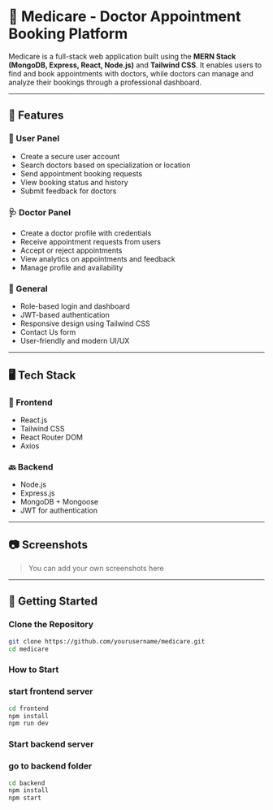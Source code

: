 # 🏥 Medicare - Doctor Appointment Booking Platform

Medicare is a full-stack web application built using the **MERN Stack (MongoDB, Express, React, Node.js)** and **Tailwind CSS**. It enables users to find and book appointments with doctors, while doctors can manage and analyze their bookings through a professional dashboard.

---

## 🌟 Features

### 👤 User Panel
- Create a secure user account
- Search doctors based on specialization or location
- Send appointment booking requests
- View booking status and history
- Submit feedback for doctors

### 🩺 Doctor Panel
- Create a doctor profile with credentials
- Receive appointment requests from users
- Accept or reject appointments
- View analytics on appointments and feedback
- Manage profile and availability

### 🔧 General
- Role-based login and dashboard
- JWT-based authentication
- Responsive design using Tailwind CSS
- Contact Us form
- User-friendly and modern UI/UX

---

## 🖥️ Tech Stack

### 🧩 Frontend
- React.js
- Tailwind CSS
- React Router DOM
- Axios

### 🔙 Backend
- Node.js
- Express.js
- MongoDB + Mongoose
- JWT for authentication

---

## 📷 Screenshots

> You can add your own screenshots here

---

## 🚀 Getting Started

### Clone the Repository

```bash
git clone https://github.com/yourusername/medicare.git 
cd medicare
```

### How to Start

### start frontend server
```bash
cd frontend
npm install
npm run dev
```
### Start backend server
### go to backend folder
```bash
cd backend
npm install
npm start
```



